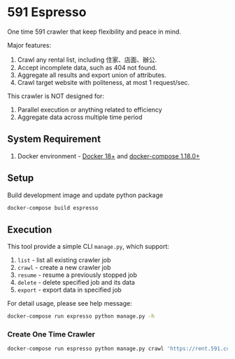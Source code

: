 # 591 Espresso

One time 591 crawler that keep flexibility and peace in mind.

Major features:

1. Crawl any rental list, including 住家、店面、辦公.
2. Accept incomplete data, such as 404 not found.
3. Aggregate all results and export union of attributes.
4. Crawl target website with politeness, at most 1 request/sec.

This crawler is NOT designed for:

1. Parallel execution or anything related to efficiency
2. Aggregate data across multiple time period

## System Requirement

1. Docker environment - [Docker 18+](https://docs.docker.com/install/) and [docker-compose 1.18.0+](https://docs.docker.com/compose/install/)

## Setup

Build development image and update python package

```bash
docker-compose build espresso
```

## Execution

This tool provide a simple CLI `manage.py`, which support:

1. `list` - list all existing crawler job
2. `crawl` - create a new crawler job
3. `resume` - resume a previously stopped job
4. `delete` - delete specified job and its data
5. `export` - export data in specified job

For detail usage, please see help message:

```bash
docker-compose run expresso python manage.py -h
```

### Create One Time Crawler

```bash
docker-compose run espresso python manage.py crawl 'https://rent.591.com.tw/home/search/rsList?is_new_list=1&type=1&kind=0&searchtype=1'
```
